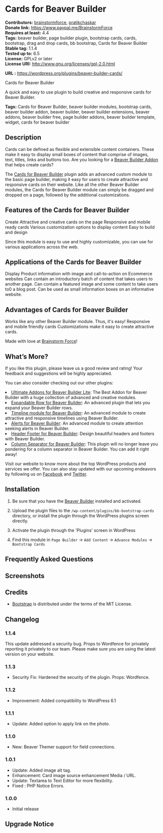 # Cards for Beaver Builder #
**Contributors:** [brainstormforce](https://profiles.wordpress.org/brainstormforce), [pratikchaskar](https://profiles.wordpress.org/pratikchaskar)  
**Donate link:** https://www.paypal.me/BrainstormForce  
**Requires at least:** 4.4  
**Tags:** beaver builder, page builder plugin, bootstrap cards, cards, bootstrap, drag and drop cards, bb bootstrap, Cards for Beaver Builder  
**Stable tag:** 1.1.4  
**Tested up to:** 6.5  
**License:** GPLv2 or later  
**License URI:** http://www.gnu.org/licenses/gpl-2.0.html  

**URL :** https://wordpress.org/plugins/beaver-builder-cards/  
 
Cards for Beaver Builder
 
A quick and easy to use plugin to build creative and responsive cards for Beaver Builder.

**Tags:** Cards for Beaver Builder, beaver builder modules, bootstrap cards, beaver builder addon, beaver builder, beaver builder extensions, beaver addons, beaver builder free, page builder addons, beaver builder template, widget, cards for beaver builder  

## Description ##

Cards can be defined as flexible and extensible content containers. These make it easy to display small boxes of content that comprise of images, text, titles, links and buttons too. Are you looking for a <a href="https://www.ultimatebeaver.com/beaver-builder-freebies/?utm_source=wp-repo&utm_campaign=%20bbcards&utm_medium=description">Beaver Builder Addon</a> that helps create cards?


The <a href="https://www.ultimatebeaver.com/beaver-builder-freebies/bbcards/?utm_source=wp-repo&utm_campaign=%20bbcards&utm_medium=description">Cards for Beaver Builder</a> plugin adds an advanced custom module to the basic page builder, making it easy for users to create attractive and responsive cards on their website. Like all the other Beaver Builder modules, the Cards for Beaver Builder module can simply be dragged and dropped on a page, followed by the additional customizations.

## Features of the Cards for Beaver Builder ##

Create Attractive and creative cards on the page
Responsive and mobile ready cards
Various customization options to display content
Easy to build and design

Since this module is easy to use and highly customizable, you can use for various applications across the web.

## Applications of the Cards for Beaver Builder ##

Display Product information with image and call-to-action on Ecommerce websites
Can contain an introductory batch of content that takes users to another page.
Can contain a featured image and some content to take users to0 a blog post.
Can be used as small information boxes on an informative website.

## Advantages of Cards for Beaver Builder ##

Works like any other Beaver Builder module. Thus, it's easy!
Responsive and mobile friendly cards
Customizations make it easy to create attractive cards.

Made with love at <a href="https://www.brainstormforce.com/?utm_source=wp-repo&utm_campaign=bbcards&utm_medium=description">Brainstorm Force</a>! 

## What’s More? ##

If you like this plugin, please leave us a good review and rating! Your feedback and suggestions will be highly appreciated.

You can also consider checking out our other plugins:

<li><a href="https://www.ultimatebeaver.com/?utm_source=wp-repo&utm_campaign=bbcards&utm_medium=other-plugins">Ultimate Addons for Beaver Builder Lite</a>: The Best Addon for Beaver Builder with a huge collection of advanced and creative modules.</li>

<li><a href="https://www.ultimatebeaver.com/beaver-builder-freebies/expandable-row/?utm_source=wp-repo&utm_campaign=bbcards&utm_medium=other-plugins">Expandable Row for Beaver Builder</a>: An advanced plugin that lets you expand your Beaver Builder rows.</li>

<li><a href="https://www.ultimatebeaver.com/beaver-builder-freebies/bbcards/?utm_source=wp-repo&utm_campaign=bbcards&utm_medium=other-plugins">Timeline module for Beaver Builder</a>: An advanced module to create attractive and responsive timelines using Beaver Builder.</li>

<li><a href="https://www.ultimatebeaver.com/beaver-builder-freebies/bbalerts/?utm_source=wp-repo&utm_campaign=bbcards&utm_medium=other-plugins">Alerts for Beaver Builder</a>: An advanced module to create attention seeking alerts in Beaver Builder.</li>

<li><a href="https://www.ultimatebeaver.com/beaver-builder-freebies/bb-header-footer/?utm_source=wp-repo&utm_campaign=bbcards&utm_medium=other-plugins">Header Footer for Beaver Builder</a>: Design beautiful headers and footers with Beaver Builder.</li>

<li><a href="https://www.ultimatebeaver.com/beaver-builder-freebies/column-seperator/?utm_source=wp-repo&utm_campaign=bbcards&utm_medium=other-plugins">Column Separator for Beaver Builder</a>: This plugin will no longer leave you pondering for a column separator in Beaver Builder. You can add it right away!</li>
 
Visit our website to know more about the top WordPress products and services we offer. You can also stay updated with our upcoming endeavors by following us on <a href="https://www.brainstormforce.com/go/brainstorm-force-facebook-page/?utm_source=wp-repo&utm_campaign=bbcards&utm_medium=share">Facebook</a> and <a href="https://www.brainstormforce.com/go/brainstorm-force-twitter-page/?utm_source=wp-repo&utm_campaign=bbcards&utm_medium=share">Twitter</a>.

## Installation ##

1. Be sure that you have the [Beaver Builder](https://goo.gl/rYCvGw "Beaver Builder") installed and activated.

2. Upload the plugin files to the `/wp-content/plugins/bb-bootstrap-cards` directory, or install the plugin through the WordPress plugins screen directly.

3. Activate the plugin through the 'Plugins' screen in WordPress

4. Find this module in `Page Builder` -> `Add Content` -> `Advance Modules` -> `Bootstrap Cards`

## Frequently Asked Questions ##


## Screenshots ##

## Credits ##

- [Bootstrap](https://getbootstrap.com/) is distributed under the terms of the MIT License.

## Changelog ##

### 1.1.4 ###
This update addressed a security bug. Props to Wordfence for privately reporting it privately to our team. Please make sure you are using the latest version on your website.

### 1.1.3 ###
* Security Fix: Hardened the security of the plugin. Props: Wordfence.

### 1.1.2 ###
* Improvement: Added compatibility to WordPress 6.1

### 1.1.1 ###
* Update: Added option to apply link on the photo.

### 1.1.0 ###
* New: Beaver Themer support for field connections.

### 1.0.1 ###
- Update: Added image alt tag.
- Enhancement: Card image source enhancement Media / URL.
- Update: Textarea to Text Editor for more flexibility.
- Fixed	: PHP Notice Errors.

### 1.0.0 ###
- Initial release

## Upgrade Notice ##